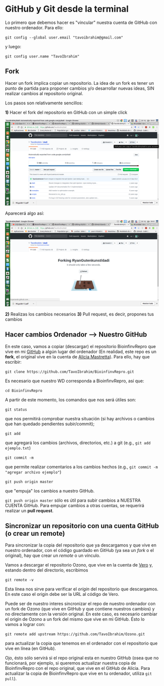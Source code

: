 # GitHub y Git desde la terminal

Lo primero que debemos hacer es "vincular" nuestra cuenta de GitHub con nuestro ordenador. Para ello:

`git config --global user.email "tavoibrahim@gmail.com"`

y luego:

`git config user.name "TavoIbrahim"`

## Fork

Hacer un fork implica copiar un repositorio. La idea de un fork es tener un punto de partida para proponer cambios y/o desarrollar nuevas ideas, SIN realizar cambios al repositorio original.

Los pasos son relativamente sencillos:

**1)** Hacer el fork del repositorio en GitHub con un simple click

![alt text](https://github.com/TavoIbrahim/Git/blob/master/Captura%20de%20pantalla%20de%202018-04-17%2009-01-42.png)

Aparecerá algo así:

![alt text](https://github.com/TavoIbrahim/Git/blob/master/Captura%20de%20pantalla%20de%202018-04-17%2009-01-31.png)

**2)** Realizas los cambios necesarios
**3)** Pull request, es decir, propones tus cambios

## Hacer cambios Ordenador --> Nuestro GitHub

En este caso, vamos a copiar (descargar) el repositorio BioinfinvRepro que vive en mi [GitHub](https://github.com/TavoIbrahim) a algún lugar del ordenador (En realidad, este repo es un **fork**, el original vive en la cuenta de [Alicia Mastretta](https://github.com/AliciaMstt)). Para ello, hay que escribir:

`git clone https://github.com/TavoIbrahim/BioinfinvRepro.git`

Es necesario que nuestro WD corresponda a BioinfinvRepro, así que:

`cd BioinfinvRepro`

A partir de este momento, los comandos que nos será útiles son: 

`git status`

que nos permitirá comprobar nuestra situación (si hay archivos o cambios que han quedado pendientes subir/commit);

`git add`

que agregará los cambios (archivos, directorios, etc.) a git (e.g., `git add ejemplo.txt`) 

`git commit -m`

que permite realizar comentarios a los cambios hechos (e.g., `git commit -m "agregar archivo ejemplo"`) 

`git push origin master` 

que "empuja" los cambios a nuestro GitHub. 

`git push origin master` sólo es útil para subir cambios a NUESTRA CUENTA GitHub. Para empujar cambios a otras cuentas, se requerirá realizar un **pull request**.

## Sincronizar un repositorio con una cuenta GitHub (o crear un remote)

Para sincronizar la copia del repositorio que ya descargamos y que vive en nuestro ordenador, con el código guardado en GitHub (ya sea un *fork* o el original), hay que crear un *remote* o un vínculo. 

Vamos a descargar el repositorio Ozono, que vive en la cuenta de [Vero](https://github.com/VeroIarrachtai) y, estando dentro del directorio, escribimos

`git remote -v` 

Esta línea nos sirve para verificar el *origin* del repositorio que descargamos. En este caso el origin debe ser la URL al código de Vero. 

Puede ser de nuestro interes sincronizar el repo de nuestro ordenador con un fork de Ozono (que vive en GitHub y que contiene nuestros cambios) y no directamente con la versión original. En este caso, es necesario cambiar el origin de Ozono a un fork del mismo que vive en mi GitHub. Ésto lo vamos a lograr con:  

`git remote add upstream https://github.com/TavoIbrahim/Ozono.git`

para actualizar la copia que tenemos en el ordenador con el repositorio que vive en línea (en GitHub). 

Ojo, ésto sólo servirá si el repo original esta en nuestro GitHub (osea que no funcionará, por ejemplo, si queremos actualizar nuestra copia de BioinfinvRepro con el repo original, que vive en el GitHub de Alicia. Para actualizar la copia de BioinfinvRepro que vive en tu ordenador, utiliza `git pull`).


